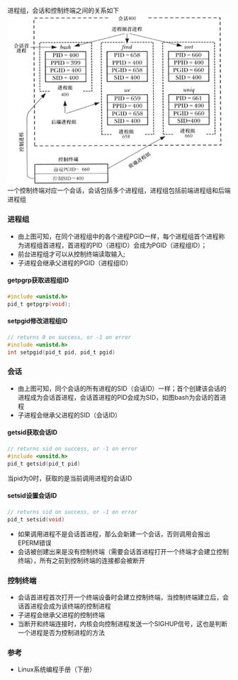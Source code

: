 进程组，会话和控制终端之间的关系如下  
![进程组，会话和控制终端之间的关系](../images/tty_session.png)  
一个控制终端对应一个会话，会话包括多个进程组，进程组包括前端进程组和后端进程组

### 进程组
- 由上图可知，在同个进程组中的各个进程PGID一样，每个进程组首个进程称为进程组首进程，首进程的PID（进程ID）会成为PGID（进程组ID）；
- 前台进程组才可以从控制终端读取输入;
- 子进程会继承父进程的PGID（进程组ID）

#### getpgrp获取进程组ID
```c
#include <unistd.h>
pid_t getpgrp(void);
```

#### setpgid修改进程组ID
```c
// returns 0 on success, or -1 on error
#include <unistd.h>
int setpgid(pid_t pid, pid_t pgid)
```

### 会话
- 由上图可知，同个会话的所有进程的SID（会话ID）一样；首个创建该会话的进程成为会话首进程，会话首进程的PID会成为SID，如图bash为会话的首进程
- 子进程会继承父进程的SID（会话ID）

#### getsid获取会话ID
```c
// returns sid on success, or -1 on error
#include <unsitd.h>
pid_t getsid(pid_t pid)
```
当pid为0时，获取的是当前调用进程的会话ID

#### setsid设置会话ID
```c
// returns sid on success, or -1 on error
pid_t setsid(void)
```
- 如果调用进程不是会话首进程，那么会新建一个会话，否则调用会报出EPERM错误
- 会话被创建出来是没有控制终端（需要会话首进程打开一个终端才会建立控制终端），所有之前到控制终端的连接都会被断开

### 控制终端
- 会话首进程首次打开一个终端设备时会建立控制终端，当控制终端建立后，会话首进程会成为该终端的控制进程
- 子进程会继承父进程的控制终端
- 当断开和终端连接时，内核会向控制进程发送一个SIGHUP信号，这也是判断一个进程是否为控制进程的方法

### 参考
- Linux系统编程手册（下册）